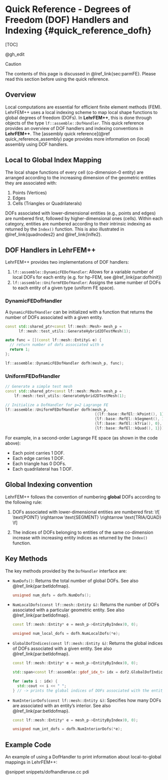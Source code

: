 # Quick Reference - Degrees of Freedom (DOF) Handlers and Indexing {#quick_reference_dofh}

[TOC]

@gh_edit

> [!caution]
> The contents of this page is discussed in @lref_link{sec:parmFE}. Please read this section before using the quick reference.
## Overview

Local computations are essential for efficient finite element methods (FEM). LehrFEM++ uses a local indexing scheme to map local shape functions to global degrees of freedom (DOFs). In **LehrFEM++**, this is done through objects of the type `lf::assemble::DofHandler`. This quick reference provides an overview of DOF handlers and indexing conventions in **LehrFEM++**. The [assembly quick reference](@ref quick_reference_assembly) page provides more information on (local) assembly using DOF handlers.
<!-- In finite element methods (FEM), handling degrees of freedom (DOFs) is critical for constructing systems of equations. DOF handlers are responsible for assigning local basis functions to global basis functions, which allows for the assembly of global matrices and vectors from element contributions. -->

## Local to Global Index Mapping

The local shape functions of every cell (co-dimension-0 entity) are arranged according to the increasing dimension of the geometric entities they are associated with:

1. Points (Vertices)
2. Edges
3. Cells (Triangles or Quadrilaterals)

DOFs associated with lower-dimensional entities (e.g., points and edges) are numbered first, followed by higher-dimensional ones (cells). Within each category, entities are numbered according to their intrinsic indexing as returned by the `Index()` function. This is also illustrated in @lref_link{quadnodes2} and @lref_link{lnlfe2}.

## DOF Handlers in LehrFEM++

LehrFEM++ provides two implementations of DOF handlers:

1. `lf::assemble::DynamicFEDofHandler`: Allows for a variable number of local DOFs for each entity (e.g. for hp-FEM, see @lref_link{par:dofhinit})
2. `lf::assemble::UniformFEDofHandler`: Assigns the same number of DOFs to each entity of a given type (uniform FE space).


### DynamicFEDofHandler

A `DynamicFEDofHandler` can be initialized with a function that returns the number of DOFs associated with a given entity.

```cpp
const std::shared_ptr<const lf::mesh::Mesh> mesh_p =
      lf::mesh::test_utils::GenerateHybrid2DTestMesh(1);

auto func = [](const lf::mesh::Entity& e) {
  // return number of dofs associated with e
  return 1;
};

lf::assemble::DynamicFEDofHandler dofh(mesh_p, func);
```

### UniformFEDofHandler

```cpp
// Generate a simple test mesh
const std::shared_ptr<const lf::mesh::Mesh> mesh_p =
    lf::mesh::test_utils::GenerateHybrid2DTestMesh(1);

// Initialize a DofHandler for p=2 Lagrange FE
lf::assemble::UniformFEDofHandler dofh(mesh_p,
                                        {{lf::base::RefEl::kPoint(), 1},
                                        {lf::base::RefEl::kSegment(), 1},
                                        {lf::base::RefEl::kTria(), 0},
                                        {lf::base::RefEl::kQuad(), 1}});
```

For example, in a second-order Lagrange FE space (as shown in the code above):

- Each point carries 1 DOF.
- Each edge carries 1 DOF.
- Each triangle has 0 DOFs.
- Each quadrilateral has 1 DOF.

## Global Indexing convention

LehrFEM++ follows the convention of numbering **global** DOFs according to the following rule:

1. DOFs associated with lower-dimensional entities are numbered first:
   \f[
    \text{POINT} \rightarrow \text{SEGMENT} \rightarrow \text{TRIA/QUAD}
   \f]

2. The indices of DOFs belonging to entities of the same co-dimension increase with increasing entity indices as returned by the `Index()` function.

## Key Methods
The key methods provided by the `DofHandler` interface are:

- `NumDofs()`: Returns the total number of global DOFs. See also @lref_link{par:betldofmap}.

  ```cpp
  unsigned num_dofs = dofh.NumDofs();
  ```

- `NumLocalDofs(const lf::mesh::Entity &)`: Returns the number of DOFs associated with a particular geometric entity.  See also @lref_link{par:betldofmap}.
  
  ```cpp
  const lf::mesh::Entity* e = mesh_p->EntityByIndex(0, 0);

  unsigned num_local_dofs = dofh.NumLocalDofs(*e);
  ```
- `GlobalDofIndices(const lf::mesh::Entity &)`: Returns the global indices of DOFs associated with a given entity.  See also @lref_link{par:betldofmap}.

  ```cpp
  const lf::mesh::Entity* e = mesh_p->EntityByIndex(0, 0);

  std::span<const lf::assemble::gdof_idx_t> idx = dof2.GlobalDofIndices(*e);

  for (auto i : idx) {
    std::cout << i << " ";
  } // -> prints the global indices of DOFs associated with the entity

  ```

- `NumInteriorDofs(const lf::mesh::Entity &)`: Specifies how many DOFs are associated with an entity’s interior.  See also @lref_link{par:betldofmap}.

  ```cpp
  const lf::mesh::Entity* e = mesh_p->EntityByIndex(0, 0);

  unsigned num_int_dofs = dofh.NumInteriorDofs(*e);
  ```

## Example Code
An example of using a DofHandler to print information about local-to-global mappings in LehrFEM++:

@snippet snippets/dofhandleruse.cc pdi
